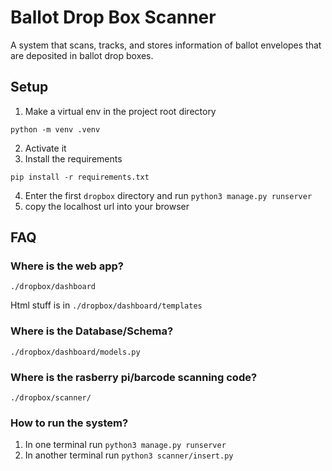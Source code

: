 # Ballot Drop Box Scanner
A system that scans, tracks, and stores information of ballot envelopes that are deposited in ballot drop boxes.  

## Setup 
1) Make a virtual env in the project root directory 
```
python -m venv .venv 
```
2) Activate it 
3) Install the requirements  
```
pip install -r requirements.txt 
```
4) Enter the first `dropbox` directory and run `python3 manage.py runserver`
5) copy the localhost url into your browser 

## FAQ 
### Where is the web app?
`./dropbox/dashboard`

Html stuff is in `./dropbox/dashboard/templates`

### Where is the Database/Schema?
`./dropbox/dashboard/models.py`

### Where is the rasberry pi/barcode scanning code?
`./dropbox/scanner/`

### How to run the system? 
1) In one terminal run `python3 manage.py runserver` 
2) In another terminal run `python3 scanner/insert.py`
